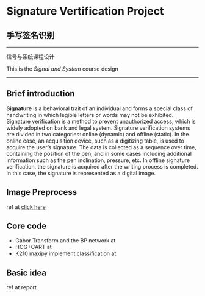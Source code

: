# Signature Vertification Project
## 手写签名识别
---
信号与系统课程设计

 This is the _Signal and System_ course design
 

---
## Brief introduction
**Signature** is a behavioral trait of 
an individual and forms a special class of 
handwriting in which legible letters or 
words may not be exhibited. Signature verification is a method to prevent unauthorized access, which is widely adopted on bank and legal system.  Signature verification systems are divided in two categories: online (dynamic) and offline (static). In the online case, an acquisition device, such as a digitizing table, is used to acquire the user’s signature. The data is collected as a sequence over time, containing the position of the pen, and in some cases including additional information such as the pen inclination, pressure, etc. In offline signature verification, the signature is acquired after the writing process is completed. In this case, the signature is represented as a digital image.

## Image Preprocess
ref at
[click here](master/preprocessing) 
## Core code
- Gabor Transform and the BP network at
- HOG+CART at
- K210 maxipy implement classification at 
## Basic idea
ref at report

